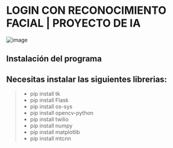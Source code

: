 # LOGIN CON RECONOCIMIENTO FACIAL | PROYECTO DE IA
![image](https://user-images.githubusercontent.com/74626067/188521662-cb7c3dca-4d58-4291-b8a1-843ebcc71ca7.png)
## Instalación del programa
## Necesitas instalar las siguientes librerias:
> - pip install tk
> - pip install Flask
> - pip install os-sys
> - pip install opencv-python
> - pip install twilio
> - pip install numpy
> - pip install matplotlib
> - pip install mtcnn
